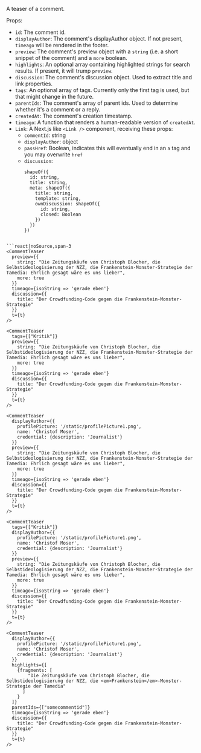 A teaser of a comment.

Props:
- `id`: The comment id.
- `displayAuthor`: The comment's displayAuthor object. If not present, `timeago` will be rendered in the footer.
- `preview`: The comment's preview object with a `string` (i.e. a short snippet of the comment) and a `more` boolean.
- `highlights`: An optional array containing highlighted strings for search results. If present, it will trump `preview`.
- `discussion`: The comment's discussion object. Used to extract title and link properties.
- `tags`: An optional array of tags. Currently only the first tag is used, but that might change in the future.
- `parentIds`: The comment's array of parent ids. Used to determine whether it's a comment or a reply.
- `createdAt`: The comment's creation timestamp.
- `timeago`: A function that renders a human-readable version of `createdAt`.
- `Link`: A Next.js like `<Link />` component, receiving these props:
  - `commentId`: string
  - `displayAuthor`: object
  - `passHref`: Boolean, indicates this will eventually end in an `a` tag and you may overwrite `href`
  - `discussion`:
    ```code|lang-jsx
    shapeOf({
      id: string,
      title: string,
      meta: shapeOf({
        title: string,
        template: string,
        ownDiscussion: shapeOf({
          id: string,
          closed: Boolean
        })
      })
    })
```

```react|noSource,span-3
<CommentTeaser
  preview={{
    string: "Die Zeitungskäufe von Christoph Blocher, die Selbstideologisierung der NZZ, die Frankenstein-Monster-Strategie der Tamedia: Ehrlich gesagt wäre es uns lieber",
    more: true
  }}
  timeago={isoString => 'gerade eben'}
  discussion={{
    title: "Der Crowdfunding-Code gegen die Frankenstein-Monster-Strategie"
  }}
  t={t}
/>
```

```react|noSource,span-3
<CommentTeaser
  tags={["Kritik"]}
  preview={{
    string: "Die Zeitungskäufe von Christoph Blocher, die Selbstideologisierung der NZZ, die Frankenstein-Monster-Strategie der Tamedia: Ehrlich gesagt wäre es uns lieber",
    more: true
  }}
  timeago={isoString => 'gerade eben'}
  discussion={{
    title: "Der Crowdfunding-Code gegen die Frankenstein-Monster-Strategie"
  }}
  t={t}
/>
```

```react|noSource,span-3
<CommentTeaser
  displayAuthor={{
    profilePicture: '/static/profilePicture1.png',
    name: 'Christof Moser',
    credential: {description: 'Journalist'}
  }}
  preview={{
    string: "Die Zeitungskäufe von Christoph Blocher, die Selbstideologisierung der NZZ, die Frankenstein-Monster-Strategie der Tamedia: Ehrlich gesagt wäre es uns lieber",
    more: true
  }}
  timeago={isoString => 'gerade eben'}
  discussion={{
    title: "Der Crowdfunding-Code gegen die Frankenstein-Monster-Strategie"
  }}
  t={t}
/>
```

```react|noSource,span-3
<CommentTeaser
  tags={["Kritik"]}
  displayAuthor={{
    profilePicture: '/static/profilePicture1.png',
    name: 'Christof Moser',
    credential: {description: 'Journalist'}
  }}
  preview={{
    string: "Die Zeitungskäufe von Christoph Blocher, die Selbstideologisierung der NZZ, die Frankenstein-Monster-Strategie der Tamedia: Ehrlich gesagt wäre es uns lieber",
    more: true
  }}
  timeago={isoString => 'gerade eben'}
  discussion={{
    title: "Der Crowdfunding-Code gegen die Frankenstein-Monster-Strategie"
  }}
  t={t}
/>
```

```react|noSource,span-3
<CommentTeaser
  displayAuthor={{
    profilePicture: '/static/profilePicture1.png',
    name: 'Christof Moser',
    credential: {description: 'Journalist'}
  }}
  highlights={[
    {fragments: [
        "Die Zeitungskäufe von Christoph Blocher, die Selbstideologisierung der NZZ, die <em>Frankenstein</em>-Monster-Strategie der Tamedia"
      ]
    }
  ]}
  parentIds={["somecommentid"]}
  timeago={isoString => 'gerade eben'}
  discussion={{
    title: "Der Crowdfunding-Code gegen die Frankenstein-Monster-Strategie"
  }}
  t={t}
/>
```
